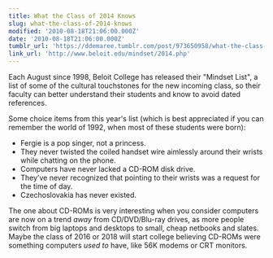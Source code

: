 ```yaml
---
title: What the Class of 2014 Knows
slug: what-the-class-of-2014-knows
modified: '2010-08-18T21:06:00.000Z'
date: '2010-08-18T21:06:00.000Z'
tumblr_url: 'https://ddemaree.tumblr.com/post/973650958/what-the-class-of-2014-knows'
link_url: 'http://www.beloit.edu/mindset/2014.php'
---
```

Each August since 1998, Beloit College has released their "Mindset List", a list of some of the cultural touchstones for the new incoming class, so their faculty can better understand their students and know to avoid dated references.

Some choice items from this year's list (which is best appreciated if you can remember the world of 1992, when most of these students were born):

*   Fergie is a pop singer, not a princess.
*   They never twisted the coiled handset wire aimlessly around their wrists while chatting on the phone.
*   Computers have never lacked a CD-ROM disk drive.
*   They’ve never recognized that pointing to their wrists was a request for the time of day.
*   Czechoslovakia has never existed.

The one about CD-ROMs is very interesting when you consider computers are now on a trend _away_ from CD/DVD/Blu-ray drives, as more people switch from big laptops and desktops to small, cheap netbooks and slates. Maybe the class of 2016 or 2018 will start college believing CD-ROMs were something computers _used to_ have, like 56K modems or CRT monitors.
